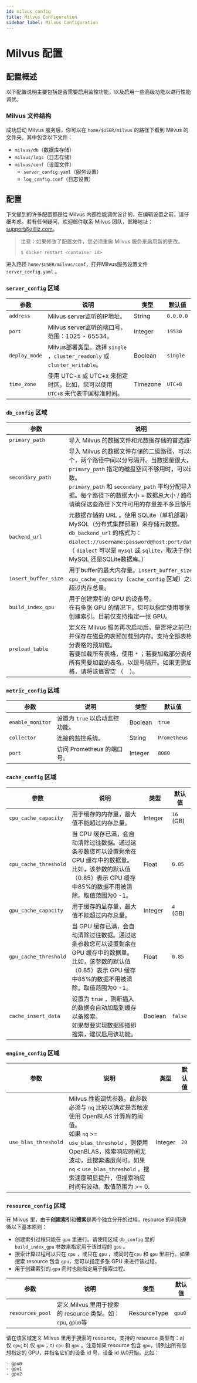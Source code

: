 ```yaml
---
id: milvus_config
title: Milvus Configuration
sidebar_label: Milvus Configuration
---
```


# Milvus 配置

## 配置概述

以下配置说明主要包括是否需要启用监控功能，以及启用一些高级功能以进行性能调优。

### Milvus 文件结构

成功启动 Milvus 服务后，你可以在 `home/$USER/milvus` 的路径下看到 Milvus 的文件夹。其中包含以下文件：

- `milvus/db`（数据库存储）
- `milvus/logs`（日志存储）
- `milvus/conf`（设置文件）
  - `server_config.yaml`（服务设置）
  - `log_config.conf`（日志设置）

## 配置

下文提到的许多配置都是给 Milvus 内部性能调优设计的，在编辑设置之前，请仔细考虑。若有任何疑问，欢迎邮件联系 Milvus 团队，邮箱地址：[support@zilliz.com](mailto:support@zilliz.com)。

> 注意：如果修改了配置文件，您必须重启 Milvus 服务来启用新的更改。
>
> ```
> $ docker restart <container id>
> ```

进入路径 `home/$USER/milvus/conf`，打开Milvus服务设置文件 `server_config.yaml` 。

### `server_config` 区域

| 参数        | 说明                                                         | 类型    | 默认值    |
| ----------- | ------------------------------------------------------------ | ------- | --------- |
| `address`   | Milvus server监听的IP地址。                                  | String | `0.0.0.0`  |
| `port`      | Milvus server监听的端口号，范围：1025 - 65534。               | Integer | `19530`   |
| `deploy_mode` | Milvus部署类型。选择 `single` ，`cluster_readonly` 或 `cluster_writable`。 | Boolean | `single`  |
| `time_zone` | 使用 UTC-x 或 UTC+x 来指定时区。比如，您可以使用 `UTC+8` 来代表中国标准时间。 | Timezone | `UTC+8`   |

### `db_config` 区域

| 参数                 | 说明                                                         | 类型        | 默认值          |
| -------------------- | ------------------------------------------------------------ | ----------- | --------------- |
| `primary_path`       | 导入 Milvus 的数据文件和元数据存储的首选路径。               | Path        | `/opt/data`     |
| `secondary_path`     | 导入 Milvus 的数据文件存储的二级路径，可以填多个，两个路径中间以分号隔开。当数据量很大，`primary_path` 指定的磁盘空间不够用时，可以设置此参数。<br/>`primary_path` 和 `secondary_path` 平均分配导入的数据。每个路径下的数据大小 = 数据总大小 / 路径数量。请确保这些路径下文件可用的存量差不多且够用。 | Path        | ` `             |
| `backend_url`        | 元数据存储的 URL 。使用 SQLite（单机部署） 或 MySQL（分布式集群部署）来存储元数据。 <br/>`db_backend_url` 的格式为：`dialect://username:password@host:port/database`。（ `dialect` 可以是 `mysql` 或 `sqlite`，取决于你是用了MySQL 还是SQLite数据库。） | Path        | `sqlite://:@:/` |
| `insert_buffer_size` | 用于buffer的最大内存量。`insert_buffer_size` 和`cpu_cache_capacity`（`cache_config` 区域）之和不能超过内存总量。 | Integer     | `4` (GB)        |
| `build_index_gpu`    | 用于创建索引的 GPU 的设备号。<br/>在有多张 GPU 的情况下，您可以指定使用哪张 GPU 来创建索引。目前仅支持指定一张 GPU。 | Integer     | `0`             |
| `preload_table`      | 定义在 Milvus 服务再次启动后，是否将之前已经导入并保存在磁盘的表预加载到内存。支持全部表格或者部分表格的预加载。 <br/>若要加载所有表格，使用 `*` ；若要加载部分表格，列出所有需要加载的表名，以逗号隔开。如果无需加载表格，请将该值留空 （ ` ` ）。 | PreloadType | ` `             |

### `metric_config` 区域

| 参数                      | 说明                           | 类型    | 默认值       |
| ------------------------- | ------------------------------ | ------- | ------------ |
| `enable_monitor` | 设置为 `true` 以启动监控功能。 | Boolean | `true`       |
| `collector`               | 连接的监控系统。               | String | `Prometheus`  |
| `port`                    | 访问 Prometheus 的端口号。     | Integer | `8080`       |

### `cache_config` 区域

| 参数                       | 说明                                                         | 类型    | 默认值    |
| -------------------------- | ------------------------------------------------------------ | ------- | --------- |
| `cpu_cache_capacity`       | 用于缓存的内存量，最大值不能超过内存总量。                   | Integer | `16` (GB) |
| `cpu_cache_threshold` | 当 CPU 缓存已满，会自动清除过往数据。通过这条参数您可以设置剩余在 CPU 缓存中的数据量。<br/>比如，该参数的默认值（0.85）表示 CPU 缓存中85%的数据不用被清除。取值范围为0 -1。 | Float  | `0.85`    |
| `gpu_cache_capacity` | 用于缓存的显存量，最大值不能超过内存总量。 | Integer | `4` (GB) |
| `gpu_cache_threshold` | 当 GPU 缓存已满，会自动清除过往数据。通过这条参数您可以设置剩余在 GPU 缓存中的数据量。<br/>比如，该参数的默认值（0.85）表示 GPU 缓存中85%的数据不用被清除。取值范围为0 -1。 | Float | `0.85` |
| `cache_insert_data` | 设置为 `true` ，则新插入的数据会自动加载到缓存以备搜索。<br/>如果想要实现数据即插即搜索，建议启用该功能。 | Boolean | `false`  |

### `engine_config` 区域

| 参数                 | 说明                                                         | 类型    | 默认值 |
| -------------------- | ------------------------------------------------------------ | ------- | ------ |
| `use_blas_threshold` | Milvus 性能调优参数。此参数必须与 `nq` 比较以确定是否触发使用 OpenBLAS 计算库的阈值。<br/>如果 `nq` >= `use_blas_threshold` ，则使用 OpenBLAS，搜索响应时间无波动，且搜索速度尚可。如果 `nq` < `use_blas_threshold` ，搜索速度明显提升，但搜索响应时间有波动。取值范围为 >= 0. | Integer | `20`  |

### `resource_config` 区域

在 Milvus 里，由于**创建索引**和**搜索**是两个独立分开的过程，resource 的利用遵循以下基本原则：

- 创建索引过程只能在 `gpu` 里进行。请使用区域 `db_config` 里的 `build_index_gpu` 参数来指定用于该过程的 `gpu` 。
- 搜索计算过程可以只在 `cpu` ，或只在 `gpu` ，或同时在`cpu` 和 `gpu` 里进行。如果搜索 resource 包含 `gpu`，您可以指定多张 GPU 来进行该过程。
- 用于创建索引的 `gpu` 同时也能指定用于搜索过程。

| 参数               | 说明                                                         | 类型    | 默认值     |
| ------------------ | ------------------------------------------------------------ | ------- | ---------- |
| `resources_pool` | 定义 Milvus 里用于搜索的 resource 类型。如：`cpu`, `gpu0`等   | ResourceType        |     `gpu0`           ||||

请在该区域定义 Milvus 里用于搜索的 resource，支持的 resource 类型有：a) 仅 `cpu`; b) 仅 `gpu`；c) `cpu` 和 `gpu` 。注意如果 resource 包含 `gpu`，请列出所有您想指定的 GPU，并指名它们的设备 id 号，设备 id 从0开始。比如：

```
- gpu0
- gpu1
- gpu2
```


